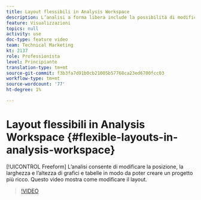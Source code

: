 ```yaml
---
title: Layout flessibili in Analysis Workspace
description: L’analisi a forma libera include la possibilità di modificare la posizione, la larghezza e l’altezza di grafici e tabelle per creare un progetto più ricco. Questo video mostra come modificare il layout.
feature: Visualizzazioni
topics: null
activity: use
doc-type: feature video
team: Technical Marketing
kt: 2137
role: Professionista
level: Principiante
translation-type: tm+mt
source-git-commit: f3b3fa7d91b0cb21005b57768ca23ed6700fcc03
workflow-type: tm+mt
source-wordcount: '77'
ht-degree: 1%

---
```



# Layout flessibili in Analysis Workspace {#flexible-layouts-in-analysis-workspace}

[!UICONTROL Freeform] L’analisi consente di modificare la posizione, la larghezza e l’altezza di grafici e tabelle in modo da poter creare un progetto più ricco. Questo video mostra come modificare il layout.

>[!VIDEO](https://video.tv.adobe.com/v/24706/?quality=12)

